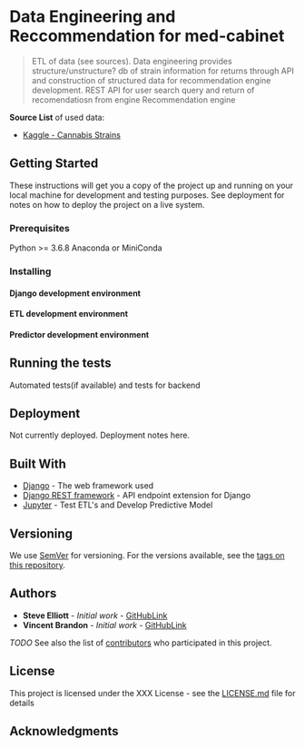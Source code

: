 
# Data Engineering and Reccommendation for med-cabinet

> ETL of data (see sources).  Data engineering provides structure/unstructure? db of strain information for returns through API and construction of structured data for recommendation engine development.
> REST API for user search query and return of recomendatiosn from engine
> Recommendation engine


**Source List** of used data:

* [Kaggle - Cannabis Strains](https://www.kaggle.com/kingburrito666/cannabis-strains)

## Getting Started

These instructions will get you a copy of the project up and running on your local machine for development and testing purposes. See deployment for notes on how to deploy the project on a live system.

### Prerequisites

Python >= 3.6.8
Anaconda or MiniConda

### Installing

#### Django development environment


#### ETL development environment


#### Predictor development environment


## Running the tests

Automated tests(if available) and tests for backend

## Deployment

Not currently deployed.  Deployment notes here.

## Built With

* [Django](https://www.djangoproject.com/) - The web framework used
* [Django REST framework](https://www.django-rest-framework.org) - API endpoint extension for Django
* [Jupyter](https://jupyter.org/) - Test ETL's and Develop Predictive Model

## Versioning

We use [SemVer](http://semver.org/) for versioning. For the versions available, see the [tags on this repository](https://github.com/your/project/tags).

## Authors

* **Steve Elliott** - *Initial work* - [GitHubLink](https://github.com/)
* **Vincent Brandon** - *Initial work* - [GitHubLink](https://github.com/)

*TODO*
See also the list of [contributors](https://github.com/your/project/contributors) who participated in this project.

## License

This project is licensed under the XXX License - see the [LICENSE.md](LICENSE.md) file for details

## Acknowledgments
